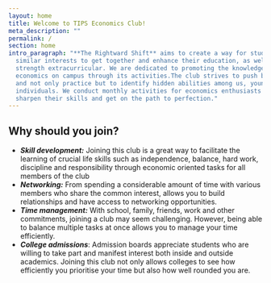```yaml
---
layout: home
title: Welcome to TIPS Economics Club!
meta_description: ""
permalink: /
section: home
intro_paragraph: "**The Rightward Shift** aims to create a way for students with
  similar interests to get together and enhance their education, as well as
  strength extracurricular. We are dedicated to promoting the knowledge of
  economics on campus through its activities.The club strives to push boundaries
  and not only practice but to identify hidden abilities among us, young
  individuals. We conduct monthly activities for economics enthusiasts to
  sharpen their skills and get on the path to perfection."
---
```

## Why should you join?

* ***Skill development:*** Joining this club is a great way to facilitate the learning of crucial life skills such as independence, balance, hard work, discipline and responsibility through economic oriented tasks for all members of the club
* ***Networking:*** From spending a considerable amount of time with various members who share the common interest, allows you to build relationships and have access to networking opportunities.
* ***Time management:*** With school, family, friends, work and other commitments, joining a club may seem challenging. However, being able to balance multiple tasks at once allows you to manage your time efficiently.
* ***College admissions***: Admission boards appreciate students who are willing to take part and manifest interest both inside and outside academics. Joining this club not only allows colleges to see how efficiently you prioritise your time but also how well rounded you are.